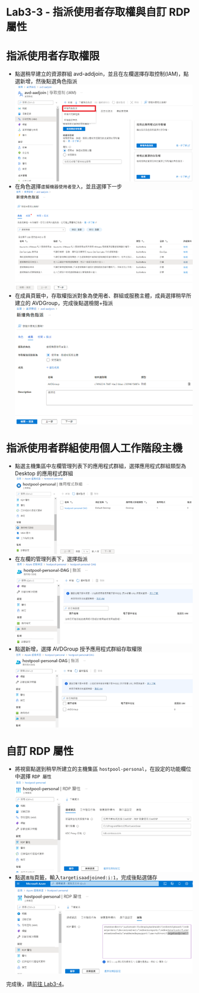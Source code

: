 # Lab3-3 - 指派使用者存取權與自訂 RDP 屬性

# 指派使用者存取權限

- 點選稍早建立的資源群組 avd-addjoin，並且在左欄選擇存取控制(IAM)，點選新增，然後點選角色指派<br>
  ![GITHUB](https://github.com/BrianHsing/Azure-Virtual-Desktop/blob/master/Lab3/permission1.png "permission1")<br>
- 在角色選擇`虛擬機器使用者登入`，並且選擇下一步<br>
  ![GITHUB](https://github.com/BrianHsing/Azure-Virtual-Desktop/blob/master/Lab3/permission2.png "permission2")<br>
- 在成員頁籤中，存取權指派對象為使用者、群組或服務主體，成員選擇稍早所建立的 AVDGroup，完成後點選檢閱+指派<br>
  ![GITHUB](https://github.com/BrianHsing/Azure-Virtual-Desktop/blob/master/Lab3/permission3.png "permission3")<br>

# 指派使用者群組使用個人工作階段主機

- 點選主機集區中左欄管理列表下的應用程式群組，選擇應用程式群組類型為 Desktop 的應用程式群組<br>
  ![GITHUB](https://github.com/BrianHsing/Azure-Virtual-Desktop/blob/master/Lab3/assign1.png "assign1")<br>
- 在左欄的管理列表下，選擇指派<br>
  ![GITHUB](https://github.com/BrianHsing/Azure-Virtual-Desktop/blob/master/Lab3/assign2.png "assign2")<br>
- 點選新增，選擇 AVDGroup 授予應用程式群組存取權限<br>
  ![GITHUB](https://github.com/BrianHsing/Azure-Virtual-Desktop/blob/master/Lab3/assign3.png "assign3")<br>

# 自訂 RDP 屬性

- 將視窗點選到稍早所建立的主機集區 `hostpool-personal`，在設定的功能欄位中選擇 `RDP 屬性`<br>
  ![GITHUB](https://github.com/BrianHsing/Azure-Virtual-Desktop/blob/master/Lab3/customrdp1.png "customrdp1")<br>
- 點選`進階`頁籤，輸入`targetisaadjoined:i:1`，完成後點選儲存<br>
  ![GITHUB](https://github.com/BrianHsing/Azure-Virtual-Desktop/blob/master/Lab3/customrdp2.png "customrdp2")<br>

完成後，請[前往 Lab3-4](https://github.com/BrianHsing/Azure-Virtual-Desktop/blob/master/Lab3-4.md)。<br>